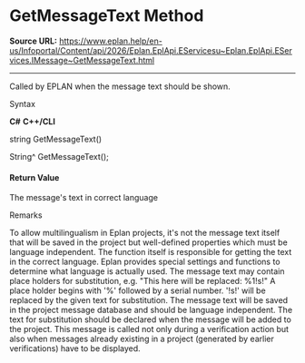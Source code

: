 # GetMessageText Method

**Source URL:** https://www.eplan.help/en-us/Infoportal/Content/api/2026/Eplan.EplApi.EServicesu~Eplan.EplApi.EServices.IMessage~GetMessageText.html

---

Called by EPLAN when the message text should be shown.

Syntax

**C#**
**C++/CLI**


string GetMessageText()

String^ GetMessageText();


#### Return Value

The message's text in correct language

Remarks

To allow multilingualism in Eplan projects, it's not the message text itself that will be saved in the project but well-defined properties which must be language independent. The function itself is responsible for getting the text in the correct language. Eplan provides special settings and functions to determine what language is actually used. The message text may contain place holders for substitution, e.g. "This here will be replaced: %1!s!" A place holder begins with '%' followed by a serial number. '!s!' will be replaced by the given text for substitution. The message text will be saved in the project message database and should be language independent. The text for substitution should be declared when the message will be added to the project. This message is called not only during a verification action but also when messages already existing in a project (generated by earlier verifications) have to be displayed.
